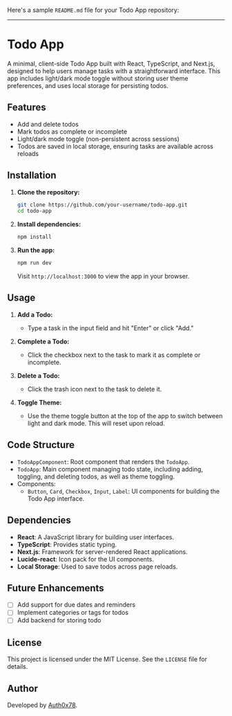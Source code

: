 Here's a sample `README.md` file for your Todo App repository:

---

# Todo App

A minimal, client-side Todo App built with React, TypeScript, and Next.js, designed to help users manage tasks with a straightforward interface. This app includes light/dark mode toggle without storing user theme preferences, and uses local storage for persisting todos.

## Features

- Add and delete todos
- Mark todos as complete or incomplete
- Light/dark mode toggle (non-persistent across sessions)
- Todos are saved in local storage, ensuring tasks are available across reloads

## Installation

1. **Clone the repository:**
   ```bash
   git clone https://github.com/your-username/todo-app.git
   cd todo-app
   ```

2. **Install dependencies:**
   ```bash
   npm install
   ```

3. **Run the app:**
   ```bash
   npm run dev
   ```
   Visit `http://localhost:3000` to view the app in your browser.

## Usage

1. **Add a Todo:**
   - Type a task in the input field and hit "Enter" or click "Add."
   
2. **Complete a Todo:**
   - Click the checkbox next to the task to mark it as complete or incomplete.
   
3. **Delete a Todo:**
   - Click the trash icon next to the task to delete it.
   
4. **Toggle Theme:**
   - Use the theme toggle button at the top of the app to switch between light and dark mode. This will reset upon reload.

## Code Structure

- `TodoAppComponent`: Root component that renders the `TodoApp`.
- `TodoApp`: Main component managing todo state, including adding, toggling, and deleting todos, as well as theme toggling.
- Components:
  - `Button`, `Card`, `Checkbox`, `Input`, `Label`: UI components for building the Todo App interface.
  
## Dependencies

- **React**: A JavaScript library for building user interfaces.
- **TypeScript**: Provides static typing.
- **Next.js**: Framework for server-rendered React applications.
- **Lucide-react**: Icon pack for the UI components.
- **Local Storage**: Used to save todos across page reloads.

## Future Enhancements

- [ ] Add support for due dates and reminders
- [ ] Implement categories or tags for todos
- [ ] Add backend for storing todo

## License

This project is licensed under the MIT License. See the `LICENSE` file for details.

## Author

Developed by [Auth0x78](https://github.com/Auth0x78).
